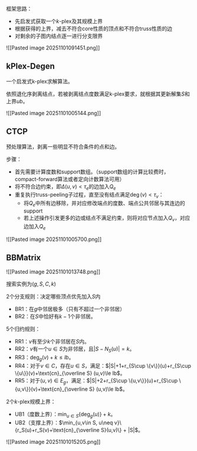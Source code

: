 
框架思路：
- 先启发式获取一个$k$-plex及其规模上界
- 根据获得的上界，减去不符合core性质的顶点和不符合truss性质的边
- 对剩余的子图内结点逐一进行分支限界

![[Pasted image 20251101091451.png]]

## kPlex-Degen

一个启发式k-plex求解算法。

依照退化序剥离结点，若被剥离结点度数满足k-plex要求，就根据其更新解集$S$和上界$ub$。

![[Pasted image 20251101005144.png]]

## CTCP

预处理算法，剥离一些明显不符合条件的点和边。

步骤：
- 首先需要计算度数和support数组。（support数组的计算比较费时，compact-forward算法或者定向计数算法可用）
- 将不符合边约束，即$\Delta(u,v)<\tau_e$的边加入$Q_e$
- 重复执行truss-peeling子过程，直至没有结点满足$\deg(v)<\tau_v$：
	- 将$Q_e$中所有边移除，并对应修改端点的度数、端点公共邻居与其连边的support
	- 若上述操作引发更多的边或结点不满足约束，则将对应节点加入$Q_v$，对应边加入$Q_e$

![[Pasted image 20251101005700.png]]

## BBMatrix

![[Pasted image 20251101013748.png]]

搜索实例为$(g,S,C,k)$

2个分支规则：决定哪些顶点优先加入$S$内
- BR1：在$g$中邻居极多（只有不超过一个非邻居）
- BR2：在$S$中恰好有$k-1$个非邻居。

5个归约规则：
- RR1：$v$有至少$k$个非邻居在$S$内。
- RR2：$v$有一个$u\in S$为非邻居，且$|S-N_S(u)|=k$。
- RR3：$\deg_g(v)+k\le lb$。
- RR4：对于$v\in C$，存在$u\in S$，满足：$|S|+1+r_{S\cup \{v\}}(u)+r_{S\cup \{u\}}(v)+\text{cn}_{\overline S} (u,v)\le lb$。
- RR5：对于$(u,v)\in E_g$，满足：$|S|+2+r_{S\cup \{u,v\}}(u)+r_{S\cup \{u,v\}}(v)+\text{cn}_{\overline S} (u,v)\le lb$。

2个$k$-plex规模上界：
- UB1（度数上界）：$\min_{u\in S} \{\deg_{g}(u)\}+k$。
- UB2（支撑上界）：$\min_{u,v\in S, u\neq v}\{r_S(u)+r_S(v)+\text{cn}_{\overline S}(u,v)\} + |S|$。

![[Pasted image 20251101015205.png]]